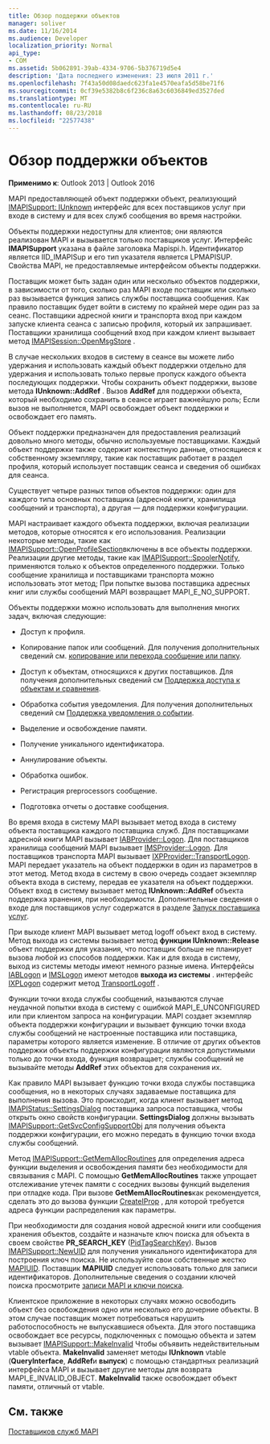 ```yaml
---
title: Обзор поддержки объектов
manager: soliver
ms.date: 11/16/2014
ms.audience: Developer
localization_priority: Normal
api_type:
- COM
ms.assetid: 5b062891-39ab-4334-9706-5b376719d5e4
description: 'Дата последнего изменения: 23 июля 2011 г.'
ms.openlocfilehash: 7f43a50d08daedc623fa1e4570eafa5d58be71f6
ms.sourcegitcommit: 0cf39e5382b8c6f236c8a63c6036849ed3527ded
ms.translationtype: MT
ms.contentlocale: ru-RU
ms.lasthandoff: 08/23/2018
ms.locfileid: "22577438"
---
```

# <a name="support-object-overview"></a>Обзор поддержки объектов

  
  
**Применимо к**: Outlook 2013 | Outlook 2016 
  
MAPI предоставляющей объект поддержки объект, реализующий [IMAPISupport: IUnknown](imapisupportiunknown.md) интерфейс для всех поставщиков услуг при входе в систему и для всех служб сообщения во время настройки. 
  
Объекты поддержки недоступны для клиентов; они являются реализован MAPI и вызывается только поставщиков услуг. Интерфейс **IMAPISupport** указана в файле заголовка Mapispi.h. Идентификатор является IID_IMAPISup и его тип указателя является LPMAPISUP. Свойства MAPI, не предоставляемые интерфейсом объекты поддержки. 
  
Поставщик может быть задан один или несколько объектов поддержки, в зависимости от того, сколько раз MAPI входе поставщик или сколько раз вызывается функция запись службы поставщика сообщения. Как правило поставщик будет войти в систему по крайней мере один раз за сеанс. Поставщики адресной книги и транспорта вход при каждом запуске клиента сеанса с записью профиля, который их запрашивает. Поставщики хранилища сообщений вход при каждом клиент вызывает метод [IMAPISession::OpenMsgStore](imapisession-openmsgstore.md) . 
  
В случае нескольких входов в систему в сеансе вы можете либо удержания и использовать каждый объект поддержки отдельно для удержания и использовать только первые пропуск каждого объекта последующих поддержки. Чтобы сохранить объект поддержки, вызове метода **IUnknown::AddRef** . Вызов **AddRef** для поддержки объекта, который необходимо сохранить в сеансе играет важнейшую роль; Если вызов не выполняется, MAPI освобождает объект поддержки и освобождает его память. 
  
Объект поддержки предназначен для предоставления реализаций довольно много методы, обычно используемые поставщиками. Каждый объект поддержки также содержит контекстную данные, относящиеся к собственному экземпляру, такие как поставщик работает в раздел профиля, который использует поставщик сеанса и сведения об ошибках для сеанса. 
  
Существует четыре разных типов объектов поддержки: один для каждого типа основных поставщика (адресной книги, хранилища сообщений и транспорта), а другая — для поддержки конфигурации. 
  
MAPI настраивает каждого объекта поддержки, включая реализации методов, которые относятся к его использования. Реализации некоторые методы, такие как [IMAPISupport::OpenProfileSection](imapisupport-openprofilesection.md)включены в все объекты поддержки. Реализации другие методы, такие как [IMAPISupport::SpoolerNotify](imapisupport-spoolernotify.md), применяются только к объектов определенного поддержки. Только сообщение хранилища и поставщиками транспорта можно использовать этот метод; При попытке вызова поставщика адресных книг или службы сообщений MAPI возвращает MAPI_E_NO_SUPPORT.
  
Объекты поддержки можно использовать для выполнения многих задач, включая следующие:
  
- Доступ к профиля.
    
- Копирование папок или сообщений. Для получения дополнительных сведений см. [копирование или перехода сообщение или папку](copying-or-moving-a-message-or-a-folder.md).
    
- Доступ к объектам, относящихся к других поставщиков. Для получения дополнительных сведений см [Поддержка доступа к объектам и сравнения](supporting-object-access-and-comparison.md). 
    
- Обработка события уведомления. Для получения дополнительных сведений см [Поддержка уведомления о событии](supporting-event-notification.md).
    
- Выделение и освобождение памяти.
    
- Получение уникального идентификатора.
    
- Аннулирование объекты.
    
- Обработка ошибок.
    
- Регистрация preprocessors сообщение. 
    
- Подготовка отчеты о доставке сообщения. 
    
Во время входа в систему MAPI вызывает метод входа в систему объекта поставщика каждого поставщика служб. Для поставщиками адресной книги MAPI вызывает [IABProvider::Logon](iabprovider-logon.md). Для поставщиков хранилища сообщений MAPI вызывает [IMSProvider::Logon](imsprovider-logon.md). Для поставщиков транспорта MAPI вызывает [IXPProvider::TransportLogon](ixpprovider-transportlogon.md). MAPI передает указатель на объект поддержки в один из параметров в этот метод. Метод входа в систему в свою очередь создает экземпляр объекта входа в систему, передав ее указателя на объект поддержки. Объект вход в систему вызывает метод **IUnknown::AddRef** объекта поддержка хранения, при необходимости. Дополнительные сведения о входе для поставщиков услуг содержатся в разделе [Запуск поставщика услуг](starting-a-service-provider.md).
  
При выходе клиент MAPI вызывает метод logoff объект вход в систему. Метод выхода из системы вызывает метод **функции IUnknown::Release** объект поддержки для указания, что поставщик больше не планирует вызова любой из способов поддержки. Как и для входа в систему, выход из системы методы имеют немного разные имена. Интерфейсы [IABLogon](iablogoniunknown.md) и [IMSLogon](imslogoniunknown.md) имеют методов **выхода из системы** . интерфейс [IXPLogon](ixplogoniunknown.md) содержит метод [TransportLogoff](ixplogon-transportlogoff.md) . 
  
Функции точки входа службы сообщений, называются случае неудачной попытки входа в систему с ошибкой MAPI_E_UNCONFIGURED или при клиентом запроса на конфигурации. MAPI создает экземпляр объекта поддержки конфигурации и вызывает функцию точки входа службы сообщений не настроенные поставщика или поставщика, параметры которого является изменение. В отличие от других объектов поддержки объекты поддержки конфигурации являются допустимыми только до точки входа, функция возвращает; службы сообщений не вызывайте методы **AddRef** этих объектов для сохранения их. 
  
Как правило MAPI вызывает функцию точки входа службы поставщика сообщения, но в некоторых случаях задаваемые поставщика для выполнения вызова. Это происходит, когда клиент вызывает метод [IMAPIStatus::SettingsDialog](imapistatus-settingsdialog.md) поставщика запроса поставщика, чтобы открыть окно свойств конфигурации. **SettingsDialog** должны вызывать [IMAPISupport::GetSvcConfigSupportObj](imapisupport-getsvcconfigsupportobj.md) для получения объекта поддержки конфигурации, его можно передать в функцию точки входа службы сообщений. 
  
Метод [IMAPISupport::GetMemAllocRoutines](imapisupport-getmemallocroutines.md) для определения адреса функции выделения и освобождения памяти без необходимости для связывания с MAPI. С помощью **GetMemAllocRoutines** также упрощает отслеживание утечек памяти с соседних вызовы функций выделения при отладке кода. При вызове **GetMemAllocRoutines**как рекомендуется, сделать это до вызова функции [CreateIProp](createiprop.md) , для которой требуется адреса функции распределения как параметры. 
  
При необходимости для создания новой адресной книги или сообщения хранения объектов, создайте и назначьте ключ поиска для объекта в своем свойстве **PR_SEARCH_KEY** ([PidTagSearchKey](pidtagsearchkey-canonical-property.md)). Вызов [IMAPISupport::NewUID](imapisupport-newuid.md) для получения уникального идентификатора для построения ключ поиска. Не используйте свои собственные жестко [MAPIUID](mapiuid.md). Поставщик **MAPIUID** следует использовать только для записи идентификаторов. Дополнительные сведения о создании ключей поиска просмотрите [записи MAPI и ключи поиска](mapi-record-and-search-keys.md).
  
Клиентское приложение в некоторых случаях можно освободить объект без освобождения одно или несколько его дочерние объекты. В этом случае поставщик может потребоваться нарушить работоспособность не выпускавшиеся объекта. Для этого поставщика освобождает все ресурсы, подключенных с помощью объекта и затем вызывает [IMAPISupport::MakeInvalid](imapisupport-makeinvalid.md) Чтобы объявить недействительным vtable объекта. **MakeInvalid** заменяет методы **IUnknown** vtable (**QueryInterface**, **AddRef**и **выпуск**) с помощью стандартных реализаций интерфейса MAPI и вызывает другие методы для возврата MAPI_E_INVALID_OBJECT. **MakeInvalid** также освобождает объект памяти, отличный от vtable. 
  
## <a name="see-also"></a>См. также



[Поставщиков служб MAPI](mapi-service-providers.md)

